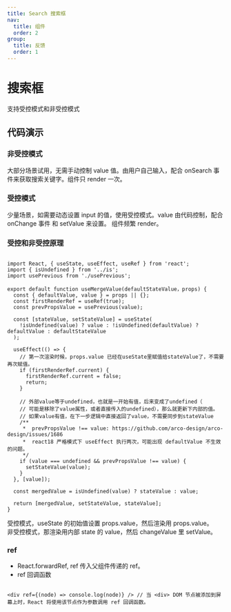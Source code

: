 ```yaml
---
title: Search 搜索框
nav:
  title: 组件
  order: 2
group:
  title: 反馈
  order: 1
---
```


# 搜索框

支持受控模式和非受控模式

## 代码演示

### 非受控模式

大部分场景试用，无需手动控制 value 值。由用户自己输入，配合 onSearch 事件来获取搜索关键字。组件只 render 一次。

<code src="./demo/noControlled.tsx"></code>

### 受控模式

少量场景，如需要动态设置 input 的值，使用受控模式。value 由代码控制，配合 onChange 事件 和 setValue 来设置。 组件频繁 render。

<code src="./demo/controlled.tsx"></code>

### 受控和非受控原理

```tsx | pure

import React, { useState, useEffect, useRef } from 'react';
import { isUndefined } from '../is';
import usePrevious from './usePrevious';

export default function useMergeValue(defaultStateValue，props) {
  const { defaultValue, value } = props || {};
  const firstRenderRef = useRef(true);
  const prevPropsValue = usePrevious(value);

  const [stateValue, setStateValue] = useState(
    !isUndefined(value) ? value : !isUndefined(defaultValue) ? defaultValue : defaultStateValue
  );

  useEffect(() => {
    // 第一次渲染时候，props.value 已经在useState里赋值给stateValue了，不需要再次赋值。
    if (firstRenderRef.current) {
      firstRenderRef.current = false;
      return;
    }

    // 外部value等于undefined，也就是一开始有值，后来变成了undefined（
    // 可能是移除了value属性，或者直接传入的undefined），那么就更新下内部的值。
    // 如果value有值，在下一步逻辑中直接返回了value，不需要同步到stateValue
    /**
     *  prevPropsValue !== value: https://github.com/arco-design/arco-design/issues/1686
     *  react18 严格模式下 useEffect 执行两次，可能出现 defaultValue 不生效的问题。
     */
    if (value === undefined && prevPropsValue !== value) {
      setStateValue(value);
    }
  }, [value]);

  const mergedValue = isUndefined(value) ? stateValue : value;

  return [mergedValue, setStateValue, stateValue];
}

```

受控模式，useState 的初始值设置 props.value，然后渲染用 props.value。  
非受控模式，那渲染用内部 state 的 value，然后 changeValue 里 setValue。

### ref

- React.forwardRef, ref 传入父组件传递的 ref。
- ref 回调函数

```tsx | pure

<div ref={(node) => console.log(node)} /> // 当 <div> DOM 节点被添加到屏幕上时，React 将使用该节点作为参数调用 ref 回调函数。

```

<code src="./demo/ref.tsx"></code>
